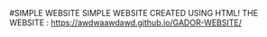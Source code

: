 #SIMPLE WEBSITE
SIMPLE WEBSITE CREATED USING HTML!
THE WEBSITE : https://awdwaawdawd.github.io/GADOR-WEBSITE/
